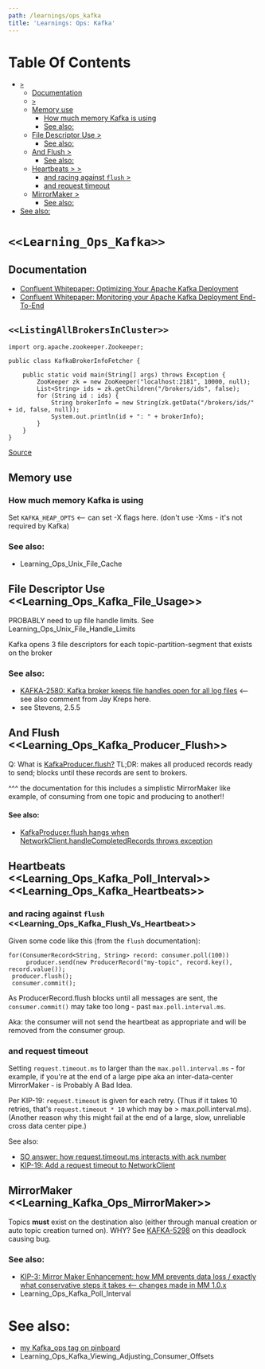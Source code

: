 ```yaml
---
path: /learnings/ops_kafka
title: 'Learnings: Ops: Kafka'
---
```

# Table Of Contents

<!-- toc -->

- [`>`](#)
  * [Documentation](#documentation)
  * [`>`](#)
  * [Memory use](#memory-use)
    + [How much memory Kafka is using](#how-much-memory-kafka-is-using)
    + [See also:](#see-also)
  * [File Descriptor Use >](#file-descriptor-use-)
    + [See also:](#see-also-1)
  * [And Flush >](#and-flush-)
      - [See also:](#see-also-2)
  * [Heartbeats > >](#heartbeats--)
    + [and racing against `flush` >](#and-racing-against-flush--)
    + [and request timeout](#and-request-timeout)
  * [MirrorMaker >](#mirrormaker-)
    + [See also:](#see-also-3)
- [See also:](#see-also-4)

<!-- tocstop -->

# `<<Learning_Ops_Kafka>>`

## Documentation

  * [Confluent Whitepaper: Optimizing Your Apache Kafka Deployment](https://www.confluent.io/white-paper/optimizing-your-apache-kafka-deployment/)
  * [Confluent Whitepaper: Monitoring your Apache Kafka Deployment End-To-End](https://de.confluent.io/monitoring-your-apache-kafka-deployment)

## `<<ListingAllBrokersInCluster>>`

    import org.apache.zookeeper.Zookeeper;

    public class KafkaBrokerInfoFetcher {

        public static void main(String[] args) throws Exception {
            ZooKeeper zk = new ZooKeeper("localhost:2181", 10000, null);
            List<String> ids = zk.getChildren("/brokers/ids", false);
            for (String id : ids) {
                String brokerInfo = new String(zk.getData("/brokers/ids/" + id, false, null));
                System.out.println(id + ": " + brokerInfo);
            }
        }
    }

[Source](https://stackoverflow.com/a/29521307/224334)

## Memory use

### How much memory Kafka is using

Set `KAFKA_HEAP_OPTS` <-- can set -X flags here.
(don't use -Xms - it's not required by Kafka)

### See also:

  * Learning_Ops_Unix_File_Cache

## File Descriptor Use <<Learning_Ops_Kafka_File_Usage>>

PROBABLY need to up file handle limits. See Learning_Ops_Unix_File_Handle_Limits

Kafka opens 3 file descriptors for each topic-partition-segment that exists on the broker

### See also:

  * [KAFKA-2580: Kafka broker keeps file handles open for all log files](https://issues.apache.org/jira/browse/KAFKA-2580) <-- see also comment from Jay Kreps here.
  * see Stevens, 2.5.5

## And Flush <<Learning_Ops_Kafka_Producer_Flush>>

Q: What is [KafkaProducer.flush?](https://kafka.apache.org/090/javadoc/org/apache/kafka/clients/producer/KafkaProducer.html#flush())
TL;DR: makes all produced records ready to send; blocks until these records are sent to brokers.

^^^ the documentation for this includes a simplistic MirrorMaker like example, of consuming from one topic and producing to another!!

#### See also:

  * [KafkaProducer.flush hangs when NetworkClient.handleCompletedRecords throws exception](https://issues.apache.org/jira/browse/KAFKA-4669)

## Heartbeats <<Learning_Ops_Kafka_Poll_Interval>> <<Learning_Ops_Kafka_Heartbeats>>

### and racing against `flush`  <<Learning_Ops_Kafka_Flush_Vs_Heartbeat>>

Given some code like this (from the `flush` documentation):

    for(ConsumerRecord<String, String> record: consumer.poll(100))
         producer.send(new ProducerRecord("my-topic", record.key(), record.value());
     producer.flush();
     consumer.commit();

As ProducerRecord.flush blocks until all messages are sent, the `consumer.commit()` may take too long - past `max.poll.interval.ms`.

Aka: the consumer will not send the heartbeat as appropriate and will be removed from the consumer group.

### and request timeout

Setting `request.timeout.ms` to larger than the `max.poll.interval.ms` - for example, if you're at the end of a large pipe aka an inter-data-center MirrorMaker - is Probably A Bad Idea.

Per KIP-19: `request.timeout` is given for each retry. (Thus if it takes 10 retries, that's `request.timeout * 10` which may be > max.poll.interval.ms).
(Another reason why this might fail at the end of a large, slow, unreliable cross data center pipe.)

See also:

  * [SO answer: how request.timeout.ms interacts with ack number](https://stackoverflow.com/a/30474089/224334)
  * [KIP-19: Add a request timeout to NetworkClient](https://cwiki.apache.org/confluence/display/KAFKA/KIP-19+-+Add+a+request+timeout+to+NetworkClient)

## MirrorMaker <<Learning_Kafka_Ops_MirrorMaker>>

Topics **must** exist on the destination also (either through manual creation or auto topic creation turned on). WHY? See [KAFKA-5298](https://issues.apache.org/jira/browse/KAFKA-5298) on this deadlock causing bug.

### See also:

  * [KIP-3: Mirror Maker Enhancement: how MM prevents data loss / exactly what conservative steps it takes <-- changes made in MM 1.0.x](https://cwiki.apache.org/confluence/display/KAFKA/KIP-3+-+Mirror+Maker+Enhancement)
  * Learning_Ops_Kafka_Poll_Interval


# See also:

  * [my Kafka_ops tag on pinboard](https://pinboard.in/u:rwilcox/t:kafka_ops)
  * Learning_Ops_Kafka_Viewing_Adjusting_Consumer_Offsets
